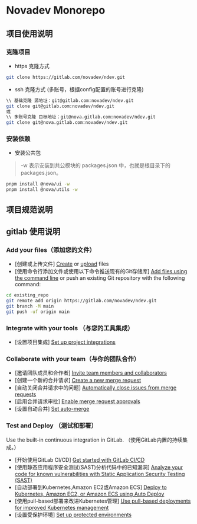 # Novadev Monorepo

## 项目使用说明

### 克隆项目

- https 克隆方式

```bash
git clone https://gitlab.com/novadev/ndev.git
```

- ssh 克隆方式 (多账号，根据config配置的账号进行克隆)

```bash
\\ 基础克隆 源地址：git@gitlab.com:novadev/ndev.git
git clone git@gitlab.com:novadev/ndev.git
或
\\ 多账号克隆 目标地址：git@nova.gitlab.com:novadev/ndev.git
git clone git@nova.gitlab.com:novadev/ndev.git
```

### 安装依赖

- 安装公共包

> -w 表示安装到共公模块的 packages.json 中，也就是根目录下的 packages.json。

```bash
pnpm install @nova/ui -w
pnpm install @nova/utils -w
```

## 项目规范说明

## gitlab 使用说明

### Add your files（添加您的文件）

- [创建或上传文件] [Create](https://docs.gitlab.com/ee/user/project/repository/web_editor.html#create-a-file) or [upload](https://docs.gitlab.com/ee/user/project/repository/web_editor.html#upload-a-file) files
- [使用命令行添加文件或使用以下命令推送现有的Git存储库] [Add files using the command line](https://docs.gitlab.com/ee/gitlab-basics/add-file.html#add-a-file-using-the-command-line) or push an existing Git repository with the following command:

```bash
cd existing_repo
git remote add origin https://gitlab.com/novadev/ndev.git
git branch -M main
git push -uf origin main
```

### Integrate with your tools （与您的工具集成）

- [设置项目集成] [Set up project integrations](https://gitlab.com/novadev/ndev/-/settings/integrations)

### Collaborate with your team（与你的团队合作）

- [邀请团队成员和合作者] [Invite team members and collaborators](https://docs.gitlab.com/ee/user/project/members/)
- [创建一个新的合并请求] [Create a new merge request](https://docs.gitlab.com/ee/user/project/merge_requests/creating_merge_requests.html)
- [自动关闭合并请求中的问题] [Automatically close issues from merge requests](https://docs.gitlab.com/ee/user/project/issues/managing_issues.html#closing-issues-automatically)
- [启用合并请求审批] [Enable merge request approvals](https://docs.gitlab.com/ee/user/project/merge_requests/approvals/)
- [设置自动合并] [Set auto-merge](https://docs.gitlab.com/ee/user/project/merge_requests/merge_when_pipeline_succeeds.html)

### Test and Deploy （测试和部署）

Use the built-in continuous integration in GitLab. （使用GitLab内置的持续集成。）

- [开始使用GitLab CI/CD] [Get started with GitLab CI/CD](https://docs.gitlab.com/ee/ci/quick_start/index.html)
- [使用静态应用程序安全测试(SAST)分析代码中的已知漏洞] [Analyze your code for known vulnerabilities with Static Application Security Testing (SAST)](https://docs.gitlab.com/ee/user/application_security/sast/)
- [自动部署到Kubernetes,Amazon EC2或Amazon ECS] [Deploy to Kubernetes, Amazon EC2, or Amazon ECS using Auto Deploy](https://docs.gitlab.com/ee/topics/autodevops/requirements.html)
- [使用pull-based部署来改进Kubernetes管理] [Use pull-based deployments for improved Kubernetes management](https://docs.gitlab.com/ee/user/clusters/agent/)
- [设置受保护环境] [Set up protected environments](https://docs.gitlab.com/ee/ci/environments/protected_environments.html)
